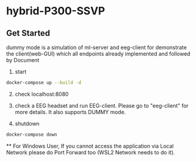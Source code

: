 # hybrid-P300-SSVP

## Get Started
dummy mode is a simulation of ml-server and eeg-client for demonstrate the client(web-GUI) which all endpoints already implemented and followed by Document

1. start
```bash
docker-compose up --build -d
```

2. check localhost:8080

3. check a EEG headset and run EEG-client. Please go to "eeg-client" for more details. It also supports DUMMY mode.

4. shutdown
```bash
docker-compose down
```

** For Windows User, If you cannot access the application via Local Network please do Port Forward too (WSL2 Network needs to do it).